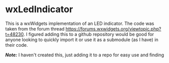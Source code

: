 # wxLedIndicator

This is a wxWidgets implementation of an LED indicator. The code was taken from the forum thread https://forums.wxwidgets.org/viewtopic.php?t=48230. I figured adding this to a github repository would be good for anyone looking to quickly import it or use it as a submodule (as I have) in their code.

***Note:*** I haven't created this, just adding it to a repo for easy use and finding
